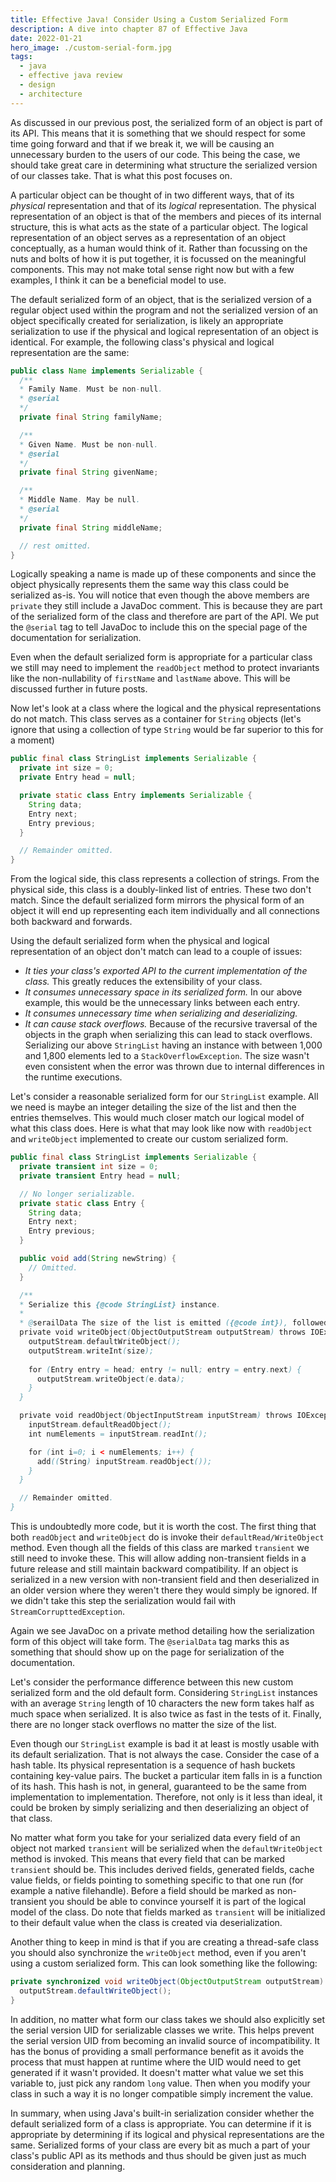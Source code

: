 ```yaml
---
title: Effective Java! Consider Using a Custom Serialized Form
description: A dive into chapter 87 of Effective Java
date: 2022-01-21
hero_image: ./custom-serial-form.jpg
tags:
  - java
  - effective java review
  - design
  - architecture
---
```


As discussed in our previous post, the serialized form of an object is part of its API. This means that it is something that we should respect for some time going forward and that if we break it, we will be causing an unnecessary burden to the users of our code. This being the case, we should take great care in determining what structure the serialized version of our classes take. That is what this post focuses on. 

A particular object can be thought of in two different ways, that of its _physical_ representation and that of its _logical_ representation. The physical representation of an object is that of the members and pieces of its internal structure, this is what acts as the state of a particular object. The logical representation of an object serves as a representation of an object conceptually, as a human would think of it. Rather than focussing on the nuts and bolts of how it is put together, it is focussed on the meaningful components. This may not make total sense right now but with a few examples, I think it can be a beneficial model to use. 

The default serialized form of an object, that is the serialized version of a regular object used within the program and not the serialized version of an object specifically created for serialization, is likely an appropriate serialization to use if the physical and logical representation of an object is identical. For example, the following class's physical and logical representation are the same:

```java
public class Name implements Serializable {
  /**
  * Family Name. Must be non-null.
  * @serial 
  */
  private final String familyName;

  /**
  * Given Name. Must be non-null.
  * @serial 
  */
  private final String givenName;

  /**
  * Middle Name. May be null.
  * @serial 
  */
  private final String middleName;

  // rest omitted.
}
```

Logically speaking a name is made up of these components and since the object physically represents them the same way this class could be serialized as-is. You will notice that even though the above members are `private` they still include a JavaDoc comment. This is because they are part of the serialized form of the class and therefore are part of the API. We put the `@serial` tag to tell JavaDoc to include this on the special page of the documentation for serialization.

Even when the default serialized form is appropriate for a particular class we still may need to implement the `readObject` method to protect invariants like the non-nullability of `firstName` and `lastName` above. This will be discussed further in future posts. 

Now let's look at a class where the logical and the physical representations do not match. This class serves as a container for `String` objects (let's ignore that using a collection of type `String` would be far superior to this for a moment)

```java
public final class StringList implements Serializable {
  private int size = 0;
  private Entry head = null;

  private static class Entry implements Serializable {
    String data;
    Entry next;
    Entry previous;
  }

  // Remainder omitted.
}
```

From the logical side, this class represents a collection of strings. From the physical side, this class is a doubly-linked list of entries. These two don't match. Since the default serialized form mirrors the physical form of an object it will end up representing each item individually and all connections both backward and forwards. 

Using the default serialized form when the physical and logical representation of an object don't match can lead to a couple of issues:

* _It ties your class's exported API to the current implementation of the class._ This greatly reduces the extensibility of your class. 
* _It consumes unnecessary space in its serialized form._ In our above example, this would be the unnecessary links between each entry.
* _It consumes unnecessary time when serializing and deserializing._ 
* _It can cause stack overflows._ Because of the recursive traversal of the objects in the graph when serializing this can lead to stack overflows. Serializing our above `StringList` having an instance with between 1,000 and 1,800 elements led to a `StackOverflowException`. The size wasn't even consistent when the error was thrown due to internal differences in the runtime executions. 

Let's consider a reasonable serialized form for our `StringList` example. All we need is maybe an integer detailing the size of the list and then the entries themselves. This would much closer match our logical model of what this class does. Here is what that may look like now with `readObject` and `writeObject` implemented to create our custom serialized form. 

```java
public final class StringList implements Serializable {
  private transient int size = 0;
  private transient Entry head = null;

  // No longer serializable.
  private static class Entry {
    String data;
    Entry next;
    Entry previous;
  }

  public void add(String newString) {
    // Omitted.
  }

  /**
  * Serialize this {@code StringList} instance.
  * 
  * @serailData The size of the list is emitted ({@code int}), followed by all of its elements (each is a {@code String}).
  private void writeObject(ObjectOutputStream outputStream) throws IOException {
    outputStream.defaultWriteObject();
    outputStream.writeInt(size);
  
    for (Entry entry = head; entry != null; entry = entry.next) {
      outputStream.writeObject(e.data);
    }
  }

  private void readObject(ObjectInputStream inputStream) throws IOException, ClassNotFoundException {
    inputStream.defaultReadObject();
    int numElements = inputStream.readInt();

    for (int i=0; i < numElements; i++) {
      add((String) inputStream.readObject());
    }
  }

  // Remainder omitted.
}
```

This is undoubtedly more code, but it is worth the cost. The first thing that both `readObject` and `writeObject` do is invoke their `defaultRead/WriteObject` method. Even though all the fields of this class are marked `transient` we still need to invoke these. This will allow adding non-transient fields in a future release and still maintain backward compatibility. If an object is serialized in a new version with non-transient field and then deserialized in an older version where they weren't there they would simply be ignored. If we didn't take this step the serialization would fail with `StreamCorrupttedException`.

Again we see JavaDoc on a private method detailing how the serialization form of this object will take form. The `@serialData` tag marks this as something that should show up on the page for serialization of the documentation. 

Let's consider the performance difference between this new custom serialized form and the old default form. Considering `StringList` instances with an average `String` length of 10 characters the new form takes half as much space when serialized. It is also twice as fast in the tests of it. Finally, there are no longer stack overflows no matter the size of the list.

Even though our `StringList` example is bad it at least is mostly usable with its default serialization. That is not always the case. Consider the case of a hash table. Its physical representation is a sequence of hash buckets containing key-value pairs. The bucket a particular item falls in is a function of its hash. This hash is not, in general, guaranteed to be the same from implementation to implementation. Therefore, not only is it less than ideal, it could be broken by simply serializing and then deserializing an object of that class.

No matter what form you take for your serialized data every field of an object not marked `transient` will be serialized when the `defaultWriteObject` method is invoked. This means that every field that can be marked `transient` should be. This includes derived fields, generated fields, cache value fields, or fields pointing to something specific to that one run (for example a native filehandle). Before a field should be marked as non-transient you should be able to convince yourself it is part of the logical model of the class. Do note that fields marked as `transient` will be initialized to their default value when the class is created via deserialization. 

Another thing to keep in mind is that if you are creating a thread-safe class you should also synchronize the `writeObject` method, even if you aren't using a custom serialized form. This can look something like the following:

```java
private synchronized void writeObject(ObjectOutputStream outputStream) throws IOException {
  outputStream.defaultWriteObject();
}
```

In addition, no matter what form our class takes we should also explicitly set the serial version UID for serializable classes we write. This helps prevent the serial version UID from becoming an invalid source of incompatibility. It has the bonus of providing a small performance benefit as it avoids the process that must happen at runtime where the UID would need to get generated if it wasn't provided.  It doesn't matter what value we set this variable to, just pick any random `long` value. Then when you modify your class in such a way it is no longer compatible simply increment the value. 

In summary, when using Java's built-in serialization consider whether the default serialized form of a class is appropriate. You can determine if it is appropriate by determining if its logical and physical representations are the same. Serialized forms of your class are every bit as much a part of your class's public API as its methods and thus should be given just as much consideration and planning. 

